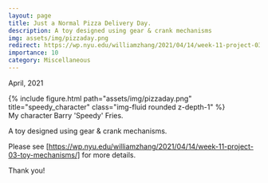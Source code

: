 ```yaml
---
layout: page
title: Just a Normal Pizza Delivery Day.
description: A toy designed using gear & crank mechanisms
img: assets/img/pizzaday.png
redirect: https://wp.nyu.edu/williamzhang/2021/04/14/week-11-project-03-toy-mechanisms/
importance: 10
category: Miscellaneous
---
```


April, 2021

<div class="row">
    <div class="col-sm mt-3 mt-md-0">
        {% include figure.html path="assets/img/pizzaday.png" title="speedy_character" class="img-fluid rounded z-depth-1" %}
    </div>
</div>
<div class="caption">
    My character Barry 'Speedy' Fries.
</div>

A toy designed using gear & crank mechanisms.

Please see [https://wp.nyu.edu/williamzhang/2021/04/14/week-11-project-03-toy-mechanisms/] for more details.

Thank you!